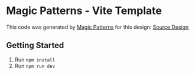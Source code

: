 # Magic Patterns - Vite Template

This code was generated by [Magic Patterns](https://magicpatterns.com) for this design: [Source Design](https://magicpatterns.com/c/tpgdsbanfitmeyheki7izl)

## Getting Started

1. Run `npm install`
2. Run `npm run dev`
